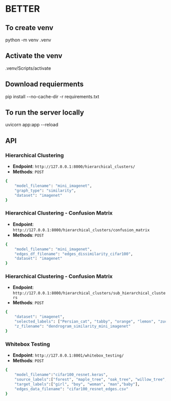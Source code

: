 # BETTER

## To create venv
python -m venv .venv

## Activate the venv
.venv/Scripts/activate

## Download requierments 
pip install --no-cache-dir -r requirements.txt

## To run the server locally
uvicorn app:app --reload

## API

### Hierarchical Clustering
- **Endpoint**: `http://127.0.0.1:8000/hierarchical_clusters/`
- **Methods**: `POST`


```bash
{
    "model_filename": "mini_imagenet",
    "graph_type": "similarity",
    "dataset": "imagenet"
}
```

### Hierarchical Clustering - Confusion Matrix

- **Endpoint**: `http://127.0.0.1:8000/hierarchical_clusters/confusion_matrix`
- **Methods**: `POST`

```bash
{
    "model_filename": "mini_imagenet",
    "edges_df_filename": "edges_dissimilarity_cifar100",
    "dataset": "imagenet"
}
```

### Hierarchical Clustering - Confusion Matrix

- **Endpoint**: `http://127.0.0.1:8000/hierarchical_clusters/sub_hierarchical_clusters`
- **Methods**: `POST`

```bash
{
    "dataset": "imagenet",
    "selected_labels": ["Persian_cat", "tabby", "orange", "lemon", "zucchini", "broccoli", "teapot", "coffeepot", "warplane", "space_shuttle", "American_coot", "black_swan"],
    "z_filename": "dendrogram_similarity_mini_imagenet"
}
```


### Whitebox Testing
- **Endpoint**: `http://127.0.0.1:8001/whitebox_testing/`
- **Methods**: `POST`


```bash
{
    "model_filename":"cifar100_resnet.keras",
    "source_labels":["forest", "maple_tree", "oak_tree", "willow_tree", "pine_tree", "palm_tree"],
    "target_labels":["girl", "boy", "woman", "man","baby"],
    "edges_data_filename": "cifar100_resnet_edges.csv"
}
```